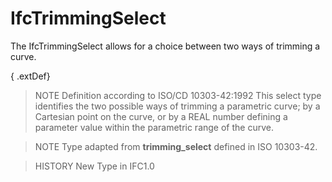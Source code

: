 # IfcTrimmingSelect

The IfcTrimmingSelect allows for a choice between two ways of trimming a curve.<!-- end of definition -->

{ .extDef}
> NOTE Definition according to ISO/CD 10303-42:1992
> This select type identifies the two possible ways of trimming a parametric curve; by a Cartesian point on the curve, or by a REAL number defining a parameter value within the parametric range of the curve.

> NOTE Type adapted from **trimming_select** defined in ISO 10303-42.

> HISTORY New Type in IFC1.0
